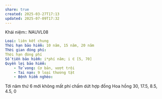 ```yaml
---
share: true
created: 2025-03-27T17:13
updated: 2025-07-09T17:32
---
```

Khái niệm:: 
NAUVL08

```yaml
Loại: liên kết chung
Thời hạn bảo hiểm: 10 năm, 15 năm, 20 năm
Thời gian đóng phí: 
Thời hạn đóng phí
Số tiền bảo hiểm: i*phí năm; i ∈ [5, 70]
Quyền lợi bảo hiểm:
    - Tử vong: Cơ bản, vượt trội
    - Tai nạn: 9 loại thương tật
    - Bệnh hiểm nghèo:

```
Tới năm thứ 6 mới không mất phí chấm dứt hợp đồng 
Hoa hồng
30, 17.5, 8.5, 4.5, 0
